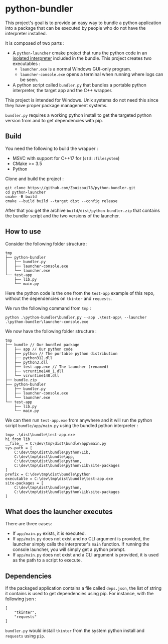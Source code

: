 # python-bundler

This project's goal is to provide an easy way to bundle a python application into a package that can be executed by people who do not have the interpreter installed.

It is composed of two parts :

- A `python-launcher` cmake project that runs the python code in an [isolated interpreter](https://docs.python.org/3/c-api/init_config.html#c.PyConfig.isolated) included in the bundle. This project creates two executables :
  - `launcher.exe` is a normal Windows GUI-only program.
  - `launcher-console.exe` opens a terminal when running where logs can be seen.
- A python script called `bundler.py` that bundles a portable python interpreter, the target app and the C++ wrapper.

This project is intended for Windows. Unix systems do not need this since they have proper package management systems.

`bundler.py` requires a working python install to get the targeted python version from and to get dependencies with pip.

## Build

You need the following to build the wrapper :

- MSVC with support for C++17 for (`std::filesystem`)
- CMake >= 3.5
- Python

Clone and build the project :

    git clone https://github.com/Zouizoui78/python-bundler.git
    cd python-launcher
    cmake -B build
    cmake --build build --target dist --config release

After that you get the archive `build/dist/python-bundler.zip` that contains the bundler script and the two versions of the launcher.

## How to use

Consider the following folder structure :

    tmp
    ├── python-bundler
    │   ├── bundler.py
    │   ├── launcher-console.exe
    │   └── launcher.exe
    └── test-app
        ├── lib.py
        └── main.py

Here the python code is the one from the `test-app` example of this repo, without the dependencies on `tkinter` and `requests`.

We run the following command from `tmp` :

    python .\python-bundler\bundler.py --app .\test-app\ --launcher .\python-bundler\launcher-console.exe

We now have the following folder structure :

    tmp
    ├── bundle // Our bundled package
    │   ├── app // Our python code
    │   ├── python // The portable python distribution
    │   ├── python312.dll
    │   ├── python3.dll
    │   ├── test-app.exe // The launcher (renamed)
    │   ├── vcruntime140_1.dll
    │   └── vcruntime140.dll
    ├── bundle.zip
    ├── python-bundler
    │   ├── bundler.py
    │   ├── launcher-console.exe
    │   └── launcher.exe
    └── test-app
        ├── lib.py
        └── main.py

We can then run `test-app.exe` from anywhere and it will run the python script `bundle/app/main.py` using the bundled python interpreter :

    tmp> .\dist\bundle\test-app.exe
    hi from lib
    __file__ = C:\dev\tmp\dist\bundle\app\main.py
    sys.path = [
        C:\dev\tmp\dist\bundle\python\Lib,
        C:\dev\tmp\dist\bundle\app,
        C:\dev\tmp\dist\bundle\python,
        C:\dev\tmp\dist\bundle\python\Lib\site-packages
    ]
    prefix = C:\dev\tmp\dist\bundle\python
    executable = C:\dev\tmp\dist\bundle\test-app.exe
    site-packages = [
        C:\dev\tmp\dist\bundle\python,
        C:\dev\tmp\dist\bundle\python\Lib\site-packages
    ]

## What does the launcher executes

There are three cases:

- If `app/main.py` exists, it is executed.
- If `app/main.py` does not exist and no CLI argument is provided, the launcher simply calls the interpreter's `main` function. If running the console launcher, you will simply get a python prompt.
- If `app/main.py` does not exist and a CLI argument is provided, it is used as the path to a script to execute.

## Dependencies

If the packaged application contains a file called `deps.json`, the list of string it
contains is used to get dependencies using pip. For instance, with the following json :

    [
        "tkinter",
        "requests"
    ]

`bundler.py` would install `tkinter` from the system python install and `requests` using `pip`.
